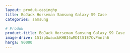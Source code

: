 ```yaml
---
layout: produk-casinghp
title: BoJack Horseman Samsung Galaxy S9 Case
categories: samsung

# Produk
product-title: BoJack Horseman Samsung Galaxy S9 Case
image-drive: 151zpGwaucbKHBI4wMDItS1E7CvPmnlh6
harga: 90000
---
```

